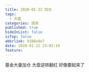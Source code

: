 ```yaml
---
title: 2020-01-22 加仓
tags:
  - 大盘
categories: 投资
published: true
hideInList: false
isTop: false
abbrlink: 9108a9e7
date: 2020-01-22 23:02:19
feature:
---
```

基金大量加仓
大盘逆转翻红
好像要起来了
<!-- more -->
